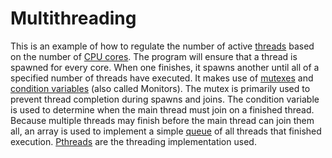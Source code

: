# Multithreading
This is an example of how to regulate the number of active [threads][thread] based on the number of [CPU cores][multicore].
The program will ensure that a thread is spawned for every core.
When one finishes, it spawns another until all of a specified number of threads have executed.
It makes use of [mutexes][mutex] and [condition variables][condvar] (also called Monitors).
The mutex is primarily used to prevent thread completion during spawns and joins.
The condition variable is used to determine when the main thread must join on a finished thread.
Because multiple threads may finish before the main thread can join them all, an array is used to implement a simple [queue] of all threads that finished execution.
[Pthreads][pthreads] are the threading implementation used.


[condvar]: https://en.wikipedia.org/wiki/Monitor_(synchronization)
[multicore]: https://en.wikipedia.org/wiki/Multi-core_processor
[mutex]: https://en.wikipedia.org/wiki/Mutual_exclusion
[pthreads]: https://en.wikipedia.org/wiki/POSIX_Threads
[queue]: https://en.wikipedia.org/wiki/Queue_(abstract_data_type)
[thread]: https://en.wikipedia.org/wiki/Thread_(computing)
